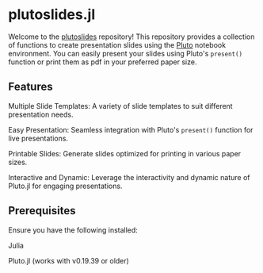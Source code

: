 # plutoslides.jl

Welcome to the [plutoslides](https://github.com/sanketnbajad/plutoslides.jl) repository! This repository provides a collection of functions to create presentation slides using the [Pluto](https://github.com/fonsp/Pluto.jl) notebook environment. 
You can easily present your slides using Pluto's `present()` function or print them as pdf in your preferred paper size.

## Features

Multiple Slide Templates: A variety of slide templates to suit different presentation needs.

Easy Presentation: Seamless integration with Pluto's `present()` function for live presentations.

Printable Slides: Generate slides optimized for printing in various paper sizes.

Interactive and Dynamic: Leverage the interactivity and dynamic nature of Pluto.jl for engaging presentations.

## Prerequisites
Ensure you have the following installed:

Julia

Pluto.jl (works with v0.19.39 or older)
